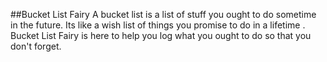 ##Bucket List Fairy
A bucket list is a list of stuff you ought to do sometime in the future. Its like a wish list of things you promise to do in a lifetime . Bucket List Fairy is here to help you log what you ought to do so that you don't forget.